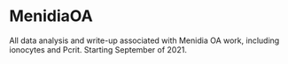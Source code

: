 # MenidiaOA
All data analysis and write-up associated with Menidia OA work, including ionocytes and Pcrit. 
Starting September of 2021.

